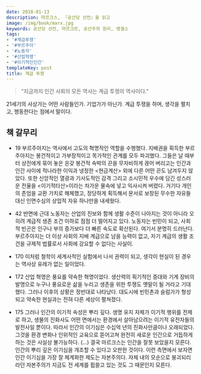 ```yaml
---
date: 2018-01-13
description: 마르크스, 『공산당 선언』을 읽고
image: /img/book/marx.jpg
keywords: 공산당 선언, 마르크르, 공산주의 원리, 엥겔스
tags:
- '#계급투쟁'
- '#부르주아'
- '#노동자'
- '#산업혁명'
- '#이기적인인간'
templateKey: post
title: 계급 투쟁
---
```


> "지금까지 인간 사회의 모든 역사는 계급 투쟁의 역사이다."

21세기의 사상가는 어떤 사람들인가. 기업가가 아닌가. 계급 투쟁을 하며, 생각을 펼치고, 행동한다는 점에서 말이다.

## 책 갈무리 

- 19 부르주아지는 역사에서 고도의 혁명적인 역할을 수행했다. 지배권을 획득한 부르주아지는 봉건적이고 가부장적이고 목가적인 관계를 모두 파괴했다. 그들은 날 때부터 상전에게 묶어 놓은 온갖 봉건적 속박의 끈을 무자비하게 끊어 버리고는 인간과 인간 사이에 적나라한 이익과 냉정한 <현금계산> 외에 다른 어떤 끈도 남겨두지 않았다. 또한 신앙적인 열광과 기사도적인 감격 그리고 소시민적 우수에 담긴 성스러운 전율을 <이기적타산>이라는 차가운 물속에 넣고 익사시켜 버렸다. 거기다 개인의 존엄을 교환 가치로 해체했고, 정당하게 획득해서 문서로 보장된 무수한 자유들 대신 인면수심의 상업적 자유 하나만을 내세웠다.

- 42 반면에 근대 노동자는 산업의 진보와 함께 생활 수준이 나아지는 것이 아니라 오히려 계급적 생존 조건 이하로 점점 더 떨어지고 있다. 노동자는 빈민이 되고, 사회적 빈곤은 인구나 부의 증가보다 더 빠른 속도로 확산된다. 여기서 분명히 드러난다. 부르주아지는 더 이상 사회의 지배 계급으로 남을 능력이 없고, 자기 계급의 생활 조건을 규제적 법률로서 사회에 강요할 수 없다는 사실이.

- 170 이처럼 철학이 세계사적인 실험에서 나서 권력이 되고, 생각이 현실이 된 경우는 역사상 유례가 없는 일이었다. 

- 172 산업 혁명은 풍요를 약속한 혁명이었다. 생산력의 획기적인 증대와 기계 장비의 발명으로 누구나 풍요로운 삶을 누리고 생존을 위한 투쟁도 옛말이 될 거라고 기대했다. 그러나 이후의 상황은 정반대로 나타났다. 대도시에 빈민촌과 슬럼가가 형성되고 약속한 현실과는 전혀 다른 세상이 펼쳐졌다. 

- 175 그러나 인간의 이기적 속성은 뿌리 깊다. 생명 유지 자체가 이기적 행위를 전제로 하고, 생물의 진화사도 어떤 면에서는 환경에서 살아남으려는 이기적 유전자들의 발전사일 뿐이다. 따라서 인간의 이기심은 수십억 년의 진화사만큼이나 오래되었다. 그것을 환경 변화나 인위적인 교육으로 뜯어고쳐 완전히 새로운 인간으로 거듭하게 하는 것은 사실상 불가능하다. (...) 결국 마르크스는 인간을 잘못 보았을지 모른다. 인간의 뿌리 깊은 이기심을 개조할 수 있다고 오판한 것이다. 이런 측면에서 보자면 인간 이기심을 가장 잘 체계화한 제도는 자본주의다. 자체 내의 모순으로 붕괴되리라던 자본주의가 지금도 전 세계를 휩쓸고 있는 것도 그 때문인지 모른다.